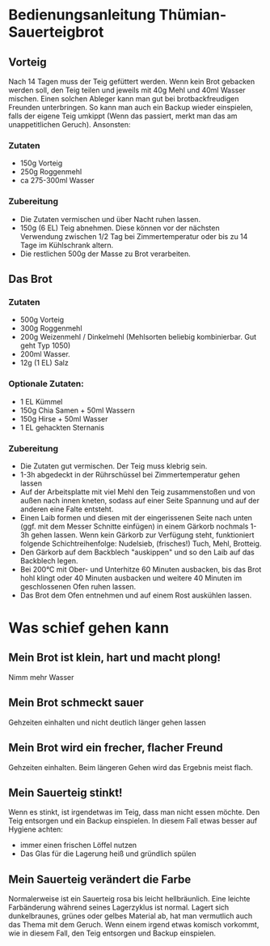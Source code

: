 # Bedienungsanleitung Thümian-Sauerteigbrot

## Vorteig

Nach 14 Tagen muss der Teig gefüttert werden. Wenn kein
Brot gebacken werden soll, den Teig teilen und jeweils mit 40g Mehl und 40ml
Wasser mischen. Einen solchen Ableger kann man gut bei brotbackfreudigen 
Freunden unterbringen. So kann man auch ein Backup wieder einspielen, falls der 
eigene Teig umkippt (Wenn das passiert, merkt man das am unappetitlichen 
Geruch). Ansonsten:

### Zutaten
* 150g Vorteig
* 250g Roggenmehl
* ca 275-300ml Wasser

### Zubereitung

* Die Zutaten vermischen und über Nacht ruhen lassen.
* 150g (6 EL) Teig abnehmen. Diese können vor der nächsten Verwendung
  zwischen 1/2 Tag bei Zimmertemperatur oder bis zu 14 Tage im Kühlschrank
  altern.
* Die restlichen 500g der Masse zu Brot verarbeiten.

## Das Brot
### Zutaten
* 500g Vorteig
* 300g Roggenmehl
* 200g Weizenmehl / Dinkelmehl (Mehlsorten beliebig kombinierbar. Gut geht Typ 1050)
* 200ml Wasser.
* 12g (1 EL) Salz

### Optionale Zutaten:

* 1 EL Kümmel
* 150g Chia Samen + 50ml Wassern
* 150g Hirse + 50ml Wasser
* 1 EL gehackten Sternanis

### Zubereitung

* Die Zutaten gut vermischen. Der Teig muss klebrig sein.
* 1-3h abgedeckt in der Rührschüssel bei Zimmertemperatur gehen lassen
* Auf der Arbeitsplatte mit viel Mehl den Teig zusammenstoßen und von außen
  nach innen kneten, sodass auf einer Seite Spannung und auf der anderen eine
  Falte entsteht.
* Einen Laib formen und diesen mit der eingerissenen Seite nach unten (ggf. mit dem Messer Schnitte
  einfügen) in einem Gärkorb nochmals 1-3h gehen lassen. Wenn kein Gärkorb zur Verfügung steht, funktioniert folgende Schichtreihenfolge: Nudelsieb, (frisches!) Tuch, Mehl, Brotteig.
* Den Gärkorb auf dem Backblech "auskippen" und so den Laib auf das Backblech legen.
* Bei 200°C mit Ober- und Unterhitze 60 Minuten ausbacken, bis das Brot hohl
  klingt oder 40 Minuten ausbacken und weitere 40 Minuten im geschlossenen Ofen
  ruhen lassen.
* Das Brot dem Ofen entnehmen und auf einem Rost auskühlen lassen.


# Was schief gehen kann

## Mein Brot ist klein, hart und macht plong!

Nimm mehr Wasser

## Mein Brot schmeckt sauer

Gehzeiten einhalten und nicht deutlich länger gehen lassen


## Mein Brot wird ein frecher, flacher Freund

Gehzeiten einhalten. Beim längeren Gehen wird das Ergebnis meist flach.

## Mein Sauerteig stinkt!

Wenn es stinkt, ist irgendetwas im Teig, dass man nicht essen möchte.
Den Teig entsorgen und ein Backup einspielen. In diesem Fall etwas besser auf Hygiene achten:

* immer einen frischen Löffel nutzen
* Das Glas für die Lagerung heiß und gründlich spülen

## Mein Sauerteig verändert die Farbe

Normalerweise ist ein Sauerteig rosa bis leicht hellbräunlich. Eine leichte 
Farbänderung während seines Lagerzyklus ist normal. Lagert sich dunkelbraunes, 
grünes oder gelbes Material ab, hat man vermutlich auch das Thema mit dem 
Geruch. Wenn einem irgend etwas komisch vorkommt, wie in diesem Fall, den Teig 
entsorgen und Backup einspielen.
